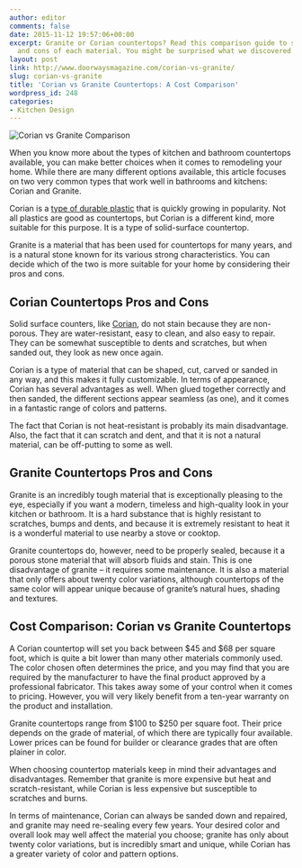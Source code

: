 ```yaml
---
author: editor
comments: false
date: 2015-11-12 19:57:06+00:00
excerpt: Granite or Corian countertops? Read this comparison guide to see the pros
  and cons of each material. You might be surprised what we discovered!
layout: post
link: http://www.doorwaysmagazine.com/corian-vs-granite/
slug: corian-vs-granite
title: 'Corian vs Granite Countertops: A Cost Comparison'
wordpress_id: 248
categories:
- Kitchen Design
---
```


![Corian vs Granite Comparison](http://www.doorwaysmagazine.com/wp-content/uploads/corian_vs_granite_comparison.jpg)

When you know more about the types of kitchen and bathroom countertops available, you can make better choices when it comes to remodeling your home. While there are many different options available, this article focuses on two very common types that work well in bathrooms and kitchens: Corian and Granite. 

Corian is a [type of durable plastic](http://www.dupont.com/products-and-services/construction-materials/surface-design-materials/brands/corian-solid-surfaces.html) that is quickly growing in popularity. Not all plastics are good as countertops, but Corian is a different kind, more suitable for this purpose. It is a type of solid-surface countertop. 

Granite is a material that has been used for countertops for many years, and is a natural stone known for its various strong characteristics. You can decide which of the two is more suitable for your home by considering their pros and cons. 



## Corian Countertops Pros and Cons



Solid surface counters, like [Corian](http://en.wikipedia.org/wiki/Corian), do not stain because they are non-porous. They are water-resistant, easy to clean, and also easy to repair. They can be somewhat susceptible to dents and scratches, but when sanded out, they look as new once again. 

Corian is a type of material that can be shaped, cut, carved or sanded in any way, and this makes it fully customizable. In terms of appearance, Corian has several advantages as well. When glued together correctly and then sanded, the different sections appear seamless (as one), and it comes in a fantastic range of colors and patterns. 

The fact that Corian is not heat-resistant is probably its main disadvantage. Also, the fact that it can scratch and dent, and that it is not a natural material, can be off-putting to some as well. 



## Granite Countertops Pros and Cons



Granite is an incredibly tough material that is exceptionally pleasing to the eye, especially if you want a modern, timeless and high-quality look in your kitchen or bathroom. It is a hard substance that is highly resistant to scratches, bumps and dents, and because it is extremely resistant to heat it is a wonderful material to use nearby a stove or cooktop. 

Granite countertops do, however, need to be properly sealed, because it a porous stone material that will absorb fluids and stain. This is one disadvantage of granite – it requires some maintenance. It is also a material that only offers about twenty color variations, although countertops of the same color will appear unique because of granite’s natural hues, shading and textures. 



## Cost Comparison: Corian vs Granite Countertops



A Corian countertop will set you back between $45 and $68 per square foot, which is quite a bit lower than many other materials commonly used. The color chosen often determines the price, and you may find that you are required by the manufacturer to have the final product approved by a professional fabricator. This takes away some of your control when it comes to pricing. However, you will very likely benefit from a ten-year warranty on the product and installation. 

Granite countertops range from $100 to $250 per square foot. Their price depends on the grade of material, of which there are typically four available. Lower prices can be found for builder or clearance grades that are often plainer in color.

When choosing countertop materials keep in mind their advantages and disadvantages. Remember that granite is more expensive but heat and scratch-resistant, while Corian is less expensive but susceptible to scratches and burns. 

In terms of maintenance, Corian can always be sanded down and repaired, and granite may need re-sealing every few years. Your desired color and overall look may well affect the material you choose; granite has only about twenty color variations, but is incredibly smart and unique, while Corian has a greater variety of color and pattern options. 
